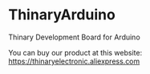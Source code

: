 # ThinaryArduino
 Thinary Development Board for Arduino

You can buy our product at this website:
https://thinaryelectronic.aliexpress.com
